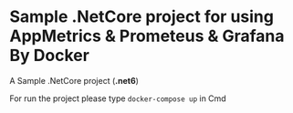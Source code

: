# Sample .NetCore project for using AppMetrics & Prometeus & Grafana By Docker
A Sample .NetCore project (**.net6**)

For run the project please type `docker-compose up` in Cmd  
